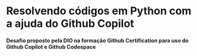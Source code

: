 # Resolvendo códigos em Python com a ajuda do Github Copilot

#### Desafio proposto pela DIO na formação Github Certification para uso do Github Copilot e Github Codespace